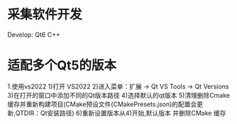 # 采集软件开发

Develop: Qt6 C++ 

# 适配多个Qt5的版本
1.使用vs2022
1)打开 VS2022
2)进入菜单：扩展 -> Qt VS Tools -> Qt Versions
3)在打开的窗口中添加不同的Qt版本路径
4)选择默认的qt版本
5)清理删除Cmake缓存并重新构建项目(CMake预设文件(CMakePresets.json)的配置会更新,QTDIR：Qt安装路径)
6)重新设置版本从4)开始,默认版本 并删除CMake 缓存

